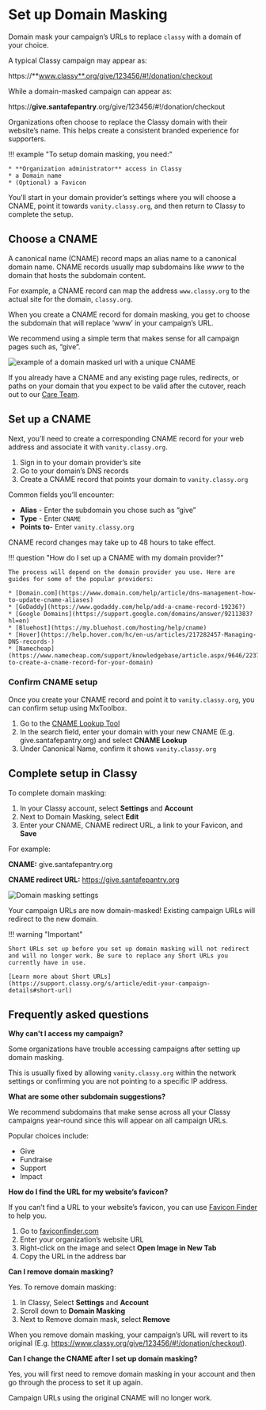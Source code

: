 # Set up Domain Masking

Domain mask your campaign’s URLs to replace `classy` with a domain of your choice.

A typical Classy campaign may appear as:

https://**www.classy**.org/give/123456/#!/donation/checkout

While a domain-masked campaign can appear as:

https://**give.santafepantry**.org/give/123456/#!/donation/checkout

Organizations often choose to replace the Classy domain with their website’s name. This helps create a consistent branded experience for supporters.

!!! example "To setup domain masking, you need:"

    * **Organization administrator** access in Classy
    * a Domain name
    * (Optional) a Favicon

You’ll start in your domain provider’s settings where you will choose a CNAME, point it towards `vanity.classy.org`, and then return to Classy to complete the setup.

## Choose a CNAME

A canonical name (CNAME) record maps an alias name to a canonical domain name. CNAME records usually map subdomains like _www_ to the domain that hosts the subdomain content.

For example, a CNAME record can map the address `www.classy.org` to the actual site for the domain, `classy.org`.

When you create a CNAME record for domain masking, you get to choose the subdomain that will replace ‘www’ in your campaign’s URL.

We recommend using a simple term that makes sense for all campaign pages such as, “give”.

![example of a domain masked url with a unique CNAME](https://learn.classy.org/rs/673-DCU-558/images/cname-url.png)

If you already have a CNAME and any existing page rules, redirects, or paths on your domain that you expect to be valid after the cutover, reach out to our [Care Team](https://support.classy.org/s/contactcare).

## Set up a CNAME

Next, you’ll need to create a corresponding CNAME record for your web address and associate it with `vanity.classy.org`.

1. Sign in to your domain provider’s site
2. Go to your domain’s DNS records
3. Create a CNAME record that points your domain to `vanity.classy.org`

Common fields you’ll encounter:

- **Alias** - Enter the subdomain you chose such as “give”
- **Type** - Enter `CNAME`
- **Points to**- Enter `vanity.classy.org`

CNAME record changes may take up to 48 hours to take effect.

!!! question "How do I set up a CNAME with my domain provider?"

    The process will depend on the domain provider you use. Here are guides for some of the popular providers:

    * [Domain.com](https://www.domain.com/help/article/dns-management-how-to-update-cname-aliases)
    * [GoDaddy](https://www.godaddy.com/help/add-a-cname-record-19236?)
    * [Google Domains](https://support.google.com/domains/answer/9211383?hl=en)
    * [Bluehost](https://my.bluehost.com/hosting/help/cname)
    * [Hover](https://help.hover.com/hc/en-us/articles/217282457-Managing-DNS-records-)
    * [Namecheap](https://www.namecheap.com/support/knowledgebase/article.aspx/9646/2237/how-to-create-a-cname-record-for-your-domain)

### Confirm CNAME setup

Once you create your CNAME record and point it to `vanity.classy.org`, you can confirm setup using MxToolbox.

1. Go to the [CNAME Lookup Tool](https://mxtoolbox.com/CNAMELookup.aspx)
2. In the search field, enter your domain with your new CNAME (E.g. give.santafepantry.org) and select **CNAME Lookup**
3. Under Canonical Name, confirm it shows `vanity.classy.org`

## Complete setup in Classy

To complete domain masking:

1. In your Classy account, select **Settings** and **Account**
2. Next to Domain Masking, select **Edit**
3. Enter your CNAME, CNAME redirect URL, a link to your Favicon, and **Save**

For example:

**CNAME:** give.santafepantry.org

**CNAME redirect URL:** https://give.santafepantry.org

![Domain masking settings](https://learn.classy.org/rs/673-DCU-558/images/example-domain-masking-settings.png?version=0)

Your campaign URLs are now domain-masked! Existing campaign URLs will redirect to the new domain.

!!! warning "Important"

    Short URLs set up before you set up domain masking will not redirect and will no longer work. Be sure to replace any Short URLs you currently have in use.

    [Learn more about Short URLs](https://support.classy.org/s/article/edit-your-campaign-details#short-url)

## Frequently asked questions

**Why can't I access my campaign?**

Some organizations have trouble accessing campaigns after setting up domain masking.

This is usually fixed by allowing `vanity.classy.org` within the network settings or confirming you are not pointing to a specific IP address.

**What are some other subdomain suggestions?**

We recommend subdomains that make sense across all your Classy campaigns year-round since this will appear on all campaign URLs.

Popular choices include:

- Give
- Fundraise
- Support
- Impact

**How do I find the URL for my website’s favicon?**

If you can’t find a URL to your website’s favicon, you can use [Favicon Finder](http://www.faviconfinder.com/) to help you.

1. Go to [faviconfinder.com](http://www.faviconfinder.com/)
2. Enter your organization’s website URL
3. Right-click on the image and select **Open Image in New Tab**
4. Copy the URL in the address bar

**Can I remove domain masking?**

Yes. To remove domain masking:

1. In Classy, Select **Settings** and **Account**
2. Scroll down to **Domain Masking**
3. Next to Remove domain mask, select **Remove**

When you remove domain masking, your campaign’s URL will revert to its original (E.g. https://www.classy.org/give/123456/#!/donation/checkout).

**Can I change the CNAME after I set up domain masking?**

Yes, you will first need to remove domain masking in your account and then go through the process to set it up again.

Campaign URLs using the original CNAME will no longer work.

